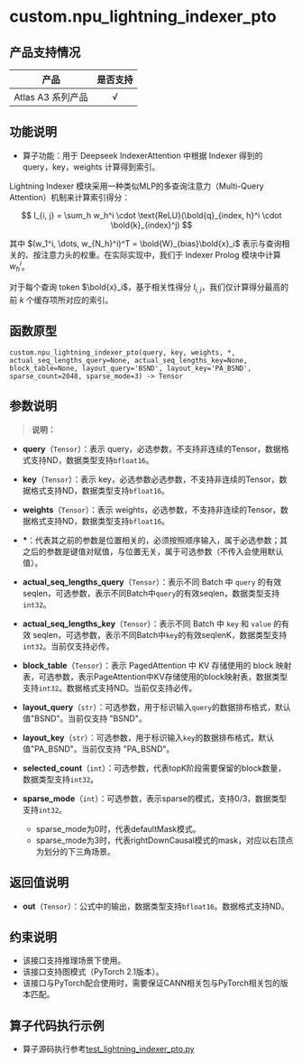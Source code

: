 # custom.npu\_lightning\_indexer\_pto

## 产品支持情况
| 产品                                                         | 是否支持 |
| ------------------------------------------------------------ | :------: |
|<term>Atlas A3 系列产品</term>   | √  |

## 功能说明

-   算子功能：用于 Deepseek IndexerAttention 中根据 Indexer 得到的 query，key，weights 计算得到索引。

Lightning Indexer 模块采用一种类似MLP的多查询注意力（Multi-Query Attention）机制来计算索引得分：

$$
I_{i, j} = \sum_h w_h^i \cdot \text{ReLU}(\bold{q}_{index, h}^i \cdot \bold{k}_{index}^j)
$$

其中 $(w_1^i, \dots, w_{N_h}^i)^T = \bold{W}_{bias}\bold{x}_i$ 表示与查询相关的、按注意力头的权重。在实际实现中，我们于 Indexer Prolog 模块中计算 $w_h^i$。

对于每个查询 token $\bold{x}_i$，基于相关性得分 $I_{i,j}$，我们仅计算得分最高的前 $k$ 个缓存项所对应的索引。

## 函数原型

```
custom.npu_lightning_indexer_pto(query, key, weights, *, actual_seq_lengths_query=None, actual_seq_lengths_key=None, block_table=None, layout_query='BSND', layout_key='PA_BSND', sparse_count=2048, sparse_mode=3) -> Tensor
```

## 参数说明

>**说明：**<br>
>
-   **query**（`Tensor`）：表示 query，必选参数，不支持非连续的Tensor，数据格式支持ND，数据类型支持`bfloat16`。

-   **key**（`Tensor`）：表示 key，必选参数必选参数，不支持非连续的Tensor，数据格式支持ND，数据类型支持`bfloat16`。

-   **weights**（`Tensor`）：表示 weights，必选参数，不支持非连续的Tensor，数据格式支持ND，数据类型支持`bfloat16`。

- <strong>*</strong>：代表其之前的参数是位置相关的，必须按照顺序输入，属于必选参数；其之后的参数是键值对赋值，与位置无关，属于可选参数（不传入会使用默认值）。

-   **actual\_seq\_lengths\_query**（`Tensor`）：表示不同 Batch 中 `query` 的有效 seqlen，可选参数，表示不同Batch中`query`的有效seqlen，数据类型支持`int32`。

-   **actual\_seq\_lengths\_key**（`Tensor`）：表示不同 Batch 中 `key` 和 `value` 的有效 seqlen，可选参数，表示不同Batch中`key`的有效seqlenK，数据类型支持`int32`。当前仅支持必传。

-   **block\_table**（`Tensor`）：表示 PagedAttention 中 KV 存储使用的 block 映射表，可选参数，表示PageAttention中KV存储使用的block映射表，数据类型支持`int32`。数据格式支持ND。当前仅支持必传。

-   **layout\_query**（`str`）：可选参数，用于标识输入`query`的数据排布格式，默认值"BSND"。当前仅支持 "BSND"。

-   **layout\_key**（`str`）：可选参数，用于标识输入`key`的数据排布格式，默认值"PA_BSND"。当前仅支持 "PA_BSND"。

-   **selected\_count**（`int`）：可选参数，代表topK阶段需要保留的block数量，数据类型支持`int32`。

-   **sparse\_mode**（`int`）：可选参数，表示sparse的模式，支持0/3，数据类型支持`int32`。

    -   sparse\_mode为0时，代表defaultMask模式。
    -   sparse\_mode为3时，代表rightDownCausal模式的mask，对应以右顶点为划分的下三角场景。

## 返回值说明

-   **out**（`Tensor`）：公式中的输出，数据类型支持`bfloat16`。数据格式支持ND。

## 约束说明

-   该接口支持推理场景下使用。
-   该接口支持图模式（PyTorch 2.1版本）。
-   该接口与PyTorch配合使用时，需要保证CANN相关包与PyTorch相关包的版本匹配。

## 算子代码执行示例
-   算子源码执行参考[test_lightning_indexer_pto.py](../examples/test_lightning_indexer_pto.py)